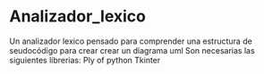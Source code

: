 # Analizador_lexico
Un analizador lexico pensado para comprender una estructura de seudocódigo para crear crear un diagrama uml
Son necesarias las siguientes librerias:
Ply of python
Tkinter